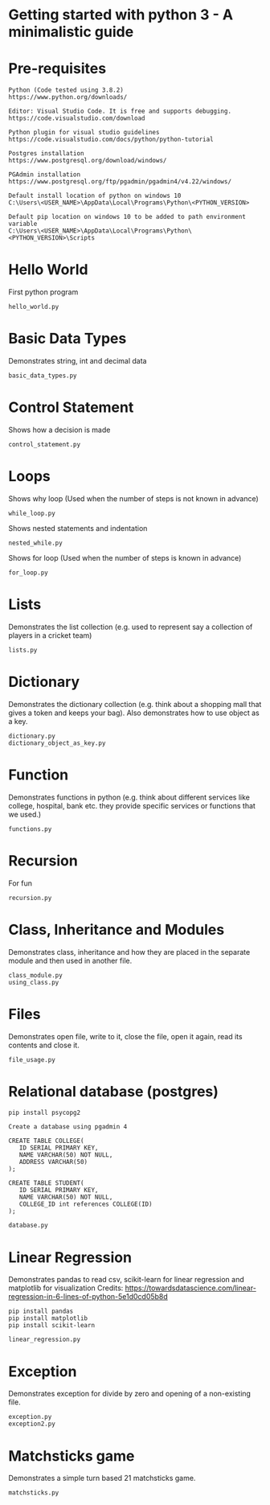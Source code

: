 # Getting started with python 3 - A minimalistic guide

# Pre-requisites
```
Python (Code tested using 3.8.2)
https://www.python.org/downloads/

Editor: Visual Studio Code. It is free and supports debugging.
https://code.visualstudio.com/download

Python plugin for visual studio guidelines
https://code.visualstudio.com/docs/python/python-tutorial

Postgres installation
https://www.postgresql.org/download/windows/ 

PGAdmin installation
https://www.postgresql.org/ftp/pgadmin/pgadmin4/v4.22/windows/

Default install location of python on windows 10
C:\Users\<USER_NAME>\AppData\Local\Programs\Python\<PYTHON_VERSION>

Default pip location on windows 10 to be added to path environment variable
C:\Users\<USER_NAME>\AppData\Local\Programs\Python\<PYTHON_VERSION>\Scripts
```

# Hello World
First python program
```
hello_world.py
```

# Basic Data Types
Demonstrates string, int and decimal data
```
basic_data_types.py
```

# Control Statement
Shows how a decision is made
```
control_statement.py
```

# Loops
Shows why loop (Used when the number of steps is not known in advance)
```
while_loop.py
```
Shows nested statements and indentation

```
nested_while.py
```


Shows for loop (Used when the number of steps is known in advance)
```
for_loop.py
```

# Lists
Demonstrates the list collection (e.g. used to represent say a collection of players in a cricket team)
```
lists.py
```

# Dictionary
Demonstrates the dictionary collection (e.g. think about a shopping mall that gives a token and keeps your bag). Also demonstrates how to use object as a key.
```
dictionary.py
dictionary_object_as_key.py
```

# Function
Demonstrates functions in python (e.g. think about different services like college, hospital, bank etc. they provide specific services or functions that we used.)
```
functions.py
```

# Recursion
For fun
```
recursion.py
```

# Class, Inheritance and Modules
Demonstrates class, inheritance and how they are placed in the separate module and then used in another file.
```
class_module.py
using_class.py
```

# Files
Demonstrates open file, write to it, close the file, open it again, read its contents and close it.
```
file_usage.py
```

# Relational database (postgres)

```
pip install psycopg2

Create a database using pgadmin 4

CREATE TABLE COLLEGE(
   ID SERIAL PRIMARY KEY,
   NAME VARCHAR(50) NOT NULL,
   ADDRESS VARCHAR(50)
);

CREATE TABLE STUDENT(
   ID SERIAL PRIMARY KEY,
   NAME VARCHAR(50) NOT NULL,
   COLLEGE_ID int references COLLEGE(ID)
);

database.py
```

# Linear Regression
Demonstrates pandas to read csv, scikit-learn for linear regression and matplotlib for visualization
Credits: https://towardsdatascience.com/linear-regression-in-6-lines-of-python-5e1d0cd05b8d

```
pip install pandas
pip install matplotlib
pip install scikit-learn

linear_regression.py
```

# Exception
Demonstrates exception for divide by zero and opening of a non-existing file.
```
exception.py
exception2.py
```


# Matchsticks game
Demonstrates a simple turn based 21 matchsticks game. 

```
matchsticks.py
```
